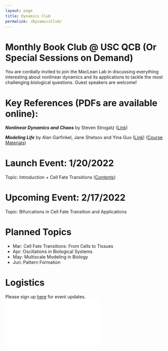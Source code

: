 ```yaml
---
layout: page
title: Dynamics Club
permalink: /DynamicsClub/
---
```


# Monthly Book Club @ USC QCB (Or Special Sessions on Demand)

You are cordially invited to join the MacLean Lab in discussing everything interesting about nonlinear dynamics and its applications to tackle the most challenging biological questions. Guest speakers are welcome! 

# Key References (PDFs are available online): 

***Nonlinear Dynamics and Chaos*** by Steven Strogatz ([Link](https://www.stevenstrogatz.com/books/nonlinear-dynamics-and-chaos-with-applications-to-physics-biology-chemistry-and-engineering))

***Modeling Life*** by Alan Garfinkel, Jane Shetsov and Yina Guo ([Link](https://link.springer.com/book/10.1007/978-3-319-59731-7)) ([Course Materials](https://modelinginbiology.github.io))


# Launch Event: 1/20/2022 
Topic: Introduction + Cell Fate Transitions ([Contents](https://drive.google.com/file/d/18OcjJginmYzX9KQ-J0J64o9GeMG6ya-I/view?usp=sharing))

# Upcoming Event: 2/17/2022
Topic: Bifurcations in Cell Fate Transition and Applications

# Planned Topics

- Mar: Cell Fate Transitions: From Cells to Tissues
- Apr: Oscillations in Biological Systems
- May: Multiscale Modeling in Biology
- Jun: Pattern Formation


# Logistics

Please sign up [here](https://forms.gle/zvwmxyHC8XhYZZx77) for event updates.
![DynamicsClub](/images/DynamicsClub.pdf)